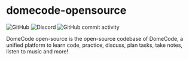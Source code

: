 # domecode-opensource

![GitHub](https://img.shields.io/github/license/arthtyagi/domecode-opensource?style=flat-square)
![Discord](https://img.shields.io/discord/723603615582912512?color=black&logo=discord&logoColor=white)
![GitHub commit activity](https://img.shields.io/github/commit-activity/m/arthtyagi/domecode-opensource/)




DomeCode open-source is the open-source codebase of DomeCode, a unified platform to learn code, practice, discuss, plan tasks, take notes, listen to music and more!
